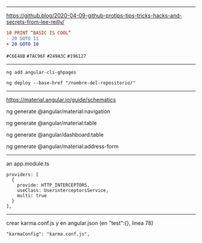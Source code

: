 
---
https://github.blog/2020-04-09-github-protips-tips-tricks-hacks-and-secrets-from-lee-reilly/

```diff
10 PRINT “BASIC IS COOL”
- 20 GOTO 11
+ 20 GOTO 10
```

`#C6E48B` `#7AC96F` `#249A3C` `#196127`
 
---


```
ng add angular-cli-ghpages
```
```
ng deploy --base-href "/nombre-del-repositorio/"
```


---

<https://material.angular.io/guide/schematics>

ng generate @angular/material:navigation <component-name>

ng generate @angular/material:table <component-name>

ng generate @angular/dashboard:table <component-name>

ng generate @angular/material:address-form <component-name>

---


an app.module.ts

```
providers: [
  {
    provide: HTTP_INTERCEPTORS,
    useClass: UserinterceptorsService,
    multi: true
  }
],
```


---


crear karma.conf.js y en angular.json (en "test":{}, linea 78)

```
"karmaConfig": "karma.conf.js",

```

